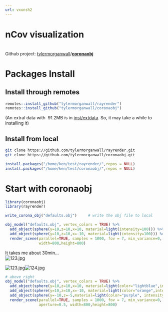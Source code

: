 ```yaml
---
url: vxunsh2
---
```


# nCov visualization


<br />Github project: [tylermorganwall](https://github.com/tylermorganwall)/**[coronaobj](https://github.com/tylermorganwall/coronaobj)**<br />

<a name="2WjTv"></a>
# Packages Install
<a name="ZEugX"></a>
## Install through remotes
```r
remotes::install_github("tylermorganwall/rayrender")
remotes::install_github("tylermorganwall/coronaobj")
```
(An extral data with  91.2MB is in [inst/extdata](https://github.com/tylermorganwall/coronaobj/tree/master/inst/extdata). So, it may take a while to installing it)<br />

<a name="94An8"></a>
## Install from local
```bash
git clone https://github.com/tylermorganwall/rayrender.git
git clone https://github.com/tylermorganwall/coronaobj.git
```
```r
install.packages("/home/ken/test/rayrender/",repos = NULL)
install.packages("/home/ken/test/coronaobj/",repos = NULL)
```


<a name="oDJ9Y"></a>
# Start with coronaobj
```r
library(coronaobj)
library(rayrender)

write_corona_obj("defaults.obj")	 # write the obj file to local

obj_model("defaults.obj", vertex_colors = TRUE) %>%
  add_object(sphere(y=10,z=10,x=10, material=light(intensity=100))) %>%
  add_object(sphere(y=10,z=10,x=-10, material=light(intensity=100))) %>%
  render_scene(parallel=TRUE, samples = 1000, fov = 7, min_variance=0, focal_distance = 9.6,
               width=800,height=800)
```
It takes me about 30min...<br />![123.jpg](https://cdn.nlark.com/yuque/0/2020/jpeg/691897/1586932705100-52454ad9-bdec-498e-bb87-8bb61554de89.jpeg#align=left&display=inline&height=509&margin=%5Bobject%20Object%5D&name=123.jpg&originHeight=546&originWidth=800&size=50508&status=done&style=none&width=746)

![123.jpg](https://cdn.nlark.com/yuque/0/2020/jpeg/691897/1586932810859-46f7ae3b-37b7-4161-8373-c6c0a16d1c9e.jpeg#align=left&display=inline&height=331&margin=%5Bobject%20Object%5D&name=123.jpg&originHeight=378&originWidth=400&size=24253&status=done&style=none&width=350)![124.jpg](https://cdn.nlark.com/yuque/0/2020/jpeg/691897/1586932811370-89ee3eb1-4b6d-4555-ad3e-c92a49144ab3.jpeg#align=left&display=inline&height=331&margin=%5Bobject%20Object%5D&name=124.jpg&originHeight=372&originWidth=400&size=19672&status=done&style=none&width=356)
```r
# above right
obj_model("defaults.obj", vertex_colors = TRUE) %>%
  add_object(sphere(y=10,z=10,x=10, material=light(color="lightblue",intensity=160))) %>%
  add_object(sphere(y=10,z=10,x=-10, material=light(color="orange",intensity=160))) %>%
  add_object(sphere(y=-10,z=-5,material=light(color="purple", intensity = 160))) %>%
  render_scene(parallel=TRUE, samples = 1000, fov = 7, min_variance=0, focal_distance = 9.6,
               aperture=0.5, width=800,height=800)
```

